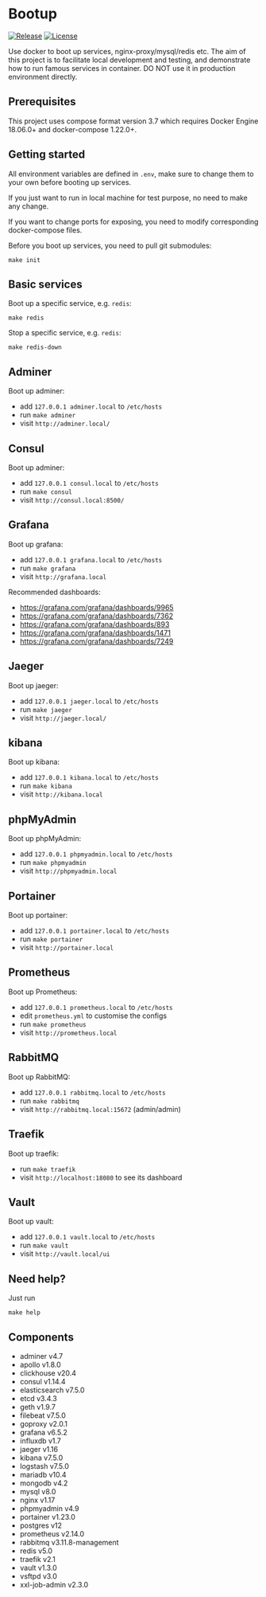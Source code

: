 # Bootup

[![Release](https://img.shields.io/github/release/dakalab/bootup.svg)](https://github.com/dakalab/bootup/releases)
[![License](https://img.shields.io/github/license/dakalab/bootup.svg)](https://github.com/dakalab/bootup)

Use docker to boot up services, nginx-proxy/mysql/redis etc. The aim of this project is to facilitate local development and testing, and demonstrate how to run famous services in container. DO NOT use it in production environment directly.

## Prerequisites

This project uses compose format version 3.7 which requires Docker Engine 18.06.0+ and docker-compose 1.22.0+.

## Getting started

All environment variables are defined in `.env`, make sure to change them to your own before booting up services.

If you just want to run in local machine for test purpose, no need to make any change.

If you want to change ports for exposing, you need to modify corresponding docker-compose files.

Before you boot up services, you need to pull git submodules:

```
make init
```

## Basic services

Boot up a specific service, e.g. `redis`:

```
make redis
```

Stop a specific service, e.g. `redis`:

```
make redis-down
```

## Adminer

Boot up adminer:

- add `127.0.0.1 adminer.local` to `/etc/hosts`
- run `make adminer`
- visit `http://adminer.local/`

## Consul

Boot up adminer:

- add `127.0.0.1 consul.local` to `/etc/hosts`
- run `make consul`
- visit `http://consul.local:8500/`

## Grafana

Boot up grafana:

- add `127.0.0.1 grafana.local` to `/etc/hosts`
- run `make grafana`
- visit `http://grafana.local`

Recommended dashboards:

- https://grafana.com/grafana/dashboards/9965
- https://grafana.com/grafana/dashboards/7362
- https://grafana.com/grafana/dashboards/893
- https://grafana.com/grafana/dashboards/1471
- https://grafana.com/grafana/dashboards/7249

## Jaeger

Boot up jaeger:

- add `127.0.0.1 jaeger.local` to `/etc/hosts`
- run `make jaeger`
- visit `http://jaeger.local/`

## kibana

Boot up kibana:

- add `127.0.0.1 kibana.local` to `/etc/hosts`
- run `make kibana`
- visit `http://kibana.local`

## phpMyAdmin

Boot up phpMyAdmin:

- add `127.0.0.1 phpmyadmin.local` to `/etc/hosts`
- run `make phpmyadmin`
- visit `http://phpmyadmin.local`

## Portainer

Boot up portainer:

- add `127.0.0.1 portainer.local` to `/etc/hosts`
- run `make portainer`
- visit `http://portainer.local`

## Prometheus

Boot up Prometheus:

- add `127.0.0.1 prometheus.local` to `/etc/hosts`
- edit `prometheus.yml` to customise the configs
- run `make prometheus`
- visit `http://prometheus.local`


## RabbitMQ

Boot up RabbitMQ:

- add `127.0.0.1 rabbitmq.local` to `/etc/hosts`
- run `make rabbitmq`
- visit `http://rabbitmq.local:15672` (admin/admin)


## Traefik

Boot up traefik:

- run `make traefik`
- visit `http://localhost:18080` to see its dashboard

## Vault

Boot up vault:

- add `127.0.0.1 vault.local` to `/etc/hosts`
- run `make vault`
- visit `http://vault.local/ui`

## Need help?

Just run

```
make help
```

## Components

- adminer v4.7
- apollo v1.8.0
- clickhouse v20.4
- consul v1.14.4
- elasticsearch v7.5.0
- etcd v3.4.3
- geth v1.9.7
- filebeat v7.5.0
- goproxy v2.0.1
- grafana v6.5.2
- influxdb v1.7
- jaeger v1.16
- kibana v7.5.0
- logstash v7.5.0
- mariadb v10.4
- mongodb v4.2
- mysql v8.0
- nginx v1.17
- phpmyadmin v4.9
- portainer v1.23.0
- postgres v12
- prometheus v2.14.0
- rabbitmq v3.11.8-management
- redis v5.0
- traefik v2.1
- vault v1.3.0
- vsftpd v3.0
- xxl-job-admin v2.3.0
